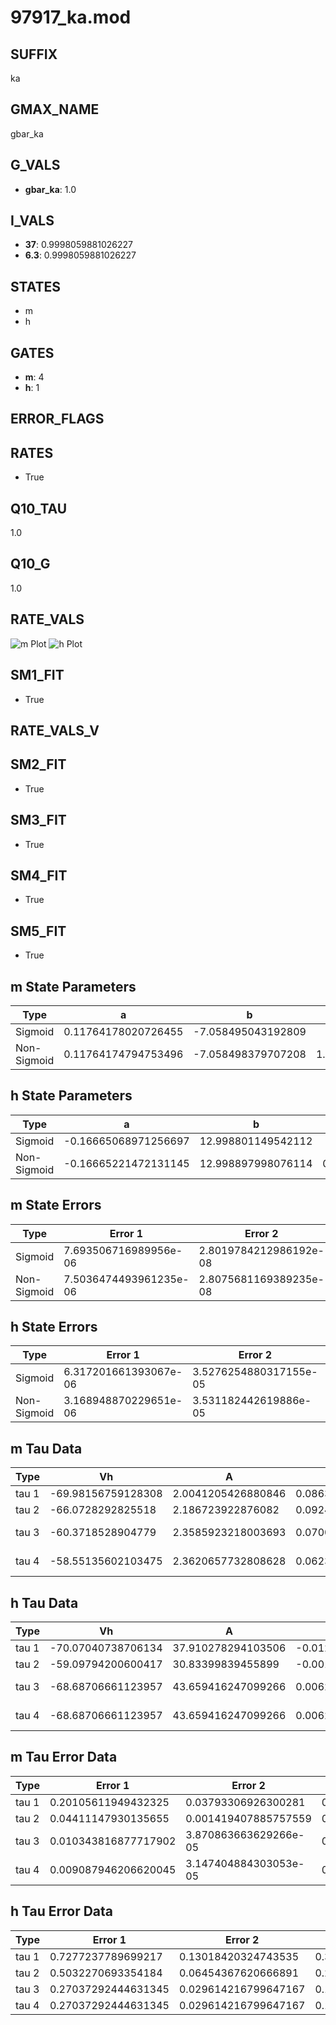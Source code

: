 # 97917_ka.mod

## SUFFIX

ka

## GMAX_NAME

gbar_ka

## G_VALS

- **gbar_ka**: 1.0

## I_VALS

- **37**: 0.9998059881026227
- **6.3**: 0.9998059881026227

## STATES

- m
- h

## GATES

- **m**: 4
- **h**: 1

## ERROR_FLAGS


## RATES

- True

## Q10_TAU

1.0

## Q10_G

1.0

## RATE_VALS

![m Plot](/Users/pbozelos/Dropbox/icg-Chai-Panos/supermodels/output_markdown_files/K/97917_ka.mod/images/m.png)
![h Plot](/Users/pbozelos/Dropbox/icg-Chai-Panos/supermodels/output_markdown_files/K/97917_ka.mod/images/h.png)

## SM1_FIT

- True

## RATE_VALS_V

## SM2_FIT

- True

## SM3_FIT

- True

## SM4_FIT

- True

## SM5_FIT

- True

## m State Parameters

| Type | a | b | c | d |
| --- | --- | --- | --- | --- |
| Sigmoid | 0.11764178020726455 | -7.058495043192809 |
| Non-Sigmoid | 0.11764174794753496 | -7.058498379707208 | 1.000000612412671 | -1.253883826769355e-06 |

## h State Parameters

| Type | a | b | c | d |
| --- | --- | --- | --- | --- |
| Sigmoid | -0.16665068971256697 | 12.998801149542112 |
| Non-Sigmoid | -0.16665221472131145 | 12.998897998076114 | 0.999992257181737 | -3.8695619529417383e-07 |

## m State Errors

| Type | Error 1 | Error 2 | Error 3 |
| --- | --- | --- | --- |
| Sigmoid | 7.693506716989956e-06 | 2.8019784212986192e-08 | 2.9889157585347133e-06 |
| Non-Sigmoid | 7.5036474493961235e-06 | 2.8075681169389235e-08 | 2.915155719362735e-06 |

## h State Errors

| Type | Error 1 | Error 2 | Error 3 |
| --- | --- | --- | --- |
| Sigmoid | 6.317201661393067e-06 | 3.5276254880317155e-05 | 5.835827847890536e-06 |
| Non-Sigmoid | 3.168948870229651e-06 | 3.531182442619886e-05 | 2.9274734378749092e-06 |

## m Tau Data

| Type | Vh | A | b1 | b2 | c1 | c2 | d1 | d2 | e1 | e2 |
| --- | --- | --- | --- | --- | --- | --- | --- | --- | --- | --- |
| tau 1 | -69.98156759128308 | 2.0041205426880846 | 0.0863224663596723 | 0.029529988960363702 |
| tau 2 | -66.0728292825518 | 2.186723922876082 | 0.09245498468435599 | 0.001021255799071189 | 0.04405078555175461 | -0.00018695066733567299 |
| tau 3 | -60.3718528904779 | 2.3585923218003693 | 0.0700947561048612 | 0.0002734266307712908 | -3.990198412578231e-06 | 0.06016607769439124 | -0.00047887437289762566 | 1.2431282468067986e-06 |
| tau 4 | -58.55135602103475 | 2.3620657732808628 | 0.062307808214570375 | 0.00017065857157013223 | 4.9158577323253015e-06 | 1.8769144486341235e-07 | 0.06517333725913828 | -0.0006049139696725685 | 2.2607325170723886e-06 | -2.6332362123226232e-09 |

## h Tau Data

| Type | Vh | A | b1 | b2 | c1 | c2 | d1 | d2 | e1 | e2 |
| --- | --- | --- | --- | --- | --- | --- | --- | --- | --- | --- |
| tau 1 | -70.07040738706134 | 37.910278294103506 | -0.01204233754938846 | 0.012042491778872452 |
| tau 2 | -59.09794200600417 | 30.83399839455899 | -0.00158553811432346 | -8.076500350167125e-05 | 0.06854773543281283 | -0.0010155913240608762 |
| tau 3 | -68.68706661123957 | 43.659416247099266 | 0.006201187296659204 | -0.0005356201827278827 | 2.9518777490558137e-06 | 0.11174788167689477 | -0.002355133104497151 | 1.0307244663828995e-05 |
| tau 4 | -68.68706661123957 | 43.659416247099266 | 0.006201187296659204 | -0.0005356201827278827 | 2.9518777490558137e-06 | 0.0 | 0.11174788167689477 | -0.002355133104497151 | 1.0307244663828995e-05 | 0.0 |

## m Tau Error Data

| Type | Error 1 | Error 2 | Error 3 |
| --- | --- | --- | --- |
| tau 1 | 0.20105611949432325 | 0.03793306926300281 | 0.10060824134850321 |
| tau 2 | 0.04411147930135655 | 0.001419407885757559 | 0.02207333140096583 |
| tau 3 | 0.010343816877717902 | 3.870863663629266e-05 | 0.005176033574683344 |
| tau 4 | 0.009087946206620045 | 3.147404884303053e-05 | 0.004547597395281765 |

## h Tau Error Data

| Type | Error 1 | Error 2 | Error 3 |
| --- | --- | --- | --- |
| tau 1 | 0.7277237789699217 | 0.13018420324743535 | 0.3461326286085715 |
| tau 2 | 0.5032270693354184 | 0.06454367620666891 | 0.2393536027400523 |
| tau 3 | 0.27037292444631345 | 0.029614216799647167 | 0.12859946829778837 |
| tau 4 | 0.27037292444631345 | 0.029614216799647167 | 0.12859946829778837 |

